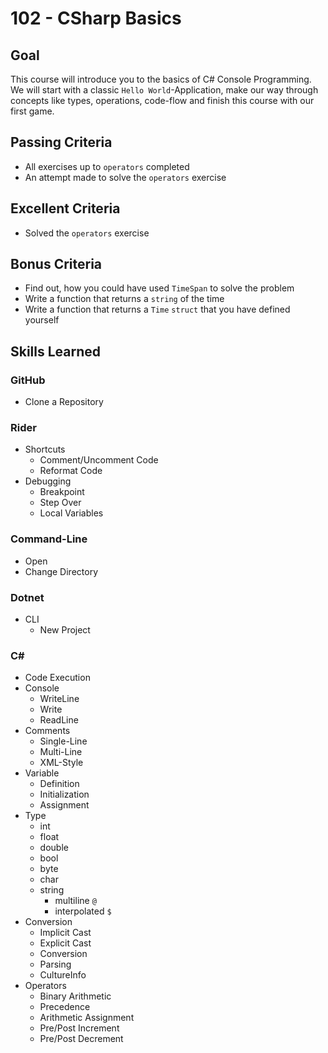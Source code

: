 # 102 - CSharp Basics

## Goal

This course will introduce you to the basics of C# Console Programming. We will start with a classic `Hello World`-Application, make our way through concepts like types, operations, code-flow and finish this course with our first game.

## Passing Criteria
- All exercises up to `operators` completed
- An attempt made to solve the `operators` exercise

## Excellent Criteria
- Solved the `operators` exercise

## Bonus Criteria
- Find out, how you could have used `TimeSpan` to solve the problem
- Write a function that returns a `string` of the time
- Write a function that returns a `Time` `struct` that you have defined yourself

## Skills Learned

### GitHub
- Clone a Repository

### Rider
- Shortcuts
  - Comment/Uncomment Code
  - Reformat Code
- Debugging
  - Breakpoint
  - Step Over
  - Local Variables

### Command-Line
- Open
- Change Directory

### Dotnet
- CLI
  - New Project

### C#
- Code Execution
- Console
  - WriteLine
  - Write
  - ReadLine
- Comments
  - Single-Line
  - Multi-Line
  - XML-Style
- Variable
  - Definition
  - Initialization
  - Assignment
- Type
  - int
  - float
  - double
  - bool
  - byte
  - char
  - string
    - multiline `@`
    - interpolated `$`
- Conversion
  - Implicit Cast
  - Explicit Cast
  - Conversion
  - Parsing
  - CultureInfo
- Operators
  - Binary Arithmetic
  - Precedence
  - Arithmetic Assignment
  - Pre/Post Increment
  - Pre/Post Decrement

